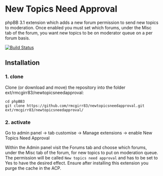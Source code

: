 New Topics Need Approval
=========================

phpBB 3.1 extension which adds a new forum permission to send new topics to moderation.  Once enabled you must set which forums, under the Misc tab of the forum, you want new topics to be on moderator queue on a per forum basis.

[![Build Status](https://travis-ci.org/rmcgirr83/newtopicsneedapproval.svg?branch=master)](https://travis-ci.org/rmcgirr83/newtopicsneedapproval
)
## Installation

### 1. clone
Clone (or download and move) the repository into the folder ext/rmcgirr83/newtopicsneedapproval:

```
cd phpBB3
git clone https://github.com/rmcgirr83/newtopicsneedapproval.git ext/rmcgirr83/newtopicsneedapproval/
```

### 2. activate
Go to admin panel -> tab customise -> Manage extensions -> enable New Topics Need Approval

Within the Admin panel visit the Forums tab and choose which forums, under the Misc tab of the forum, for new topics to put on moderation queue.  The permission will be called `New topics need approval` and has to be set to Yes to have the desired effect. Ensure after installing this extension you purge the cache in the ACP.
